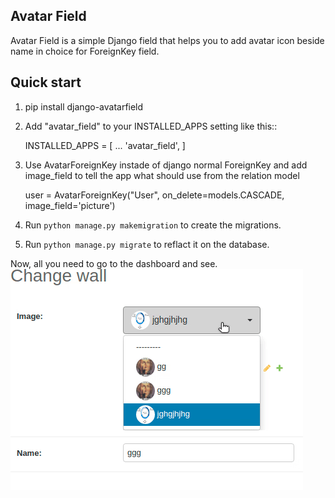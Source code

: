 ## Avatar Field
Avatar Field is a simple Django field that helps you to add avatar icon beside name in choice for ForeignKey field.

  
Quick start
-----------

 1. pip install django-avatarfield

 2. Add "avatar_field" to your INSTALLED_APPS setting like this::

    INSTALLED_APPS = [
    ...
    'avatar_field',
    ]

 3. Use AvatarForeignKey instade of django normal ForeignKey and add image_field to tell the app what should use from the relation model 

    user = AvatarForeignKey("User", on_delete=models.CASCADE, image_field='picture')

 4. Run `python manage.py makemigration` to create the migrations.
 5. Run `python manage.py migrate` to reflact it on the database.

Now, all you need to go to the dashboard and see.
![enter image description here](https://github.com/ZFCon/django-avatarfield/blob/main/docs/trying-it.gif)